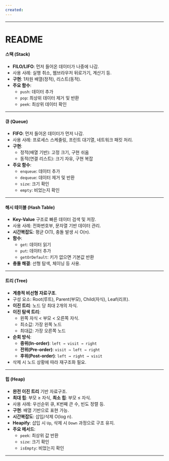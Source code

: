 ```yaml
---
created:
---
```

---
# **README**

#### **스택 (Stack)**

- **FILO/LIFO**: 먼저 들어온 데이터가 나중에 나감.
- 사용 사례: 실행 취소, 웹브라우저 뒤로가기, 계산기 등.
- **구현**: 1차원 배열(정적), 리스트(동적).
- **주요 함수**:
    - `push`: 데이터 추가
    - `pop`: 최상위 데이터 제거 및 반환
    - `peek`: 최상위 데이터 확인

---

#### **큐 (Queue)**

- **FIFO**: 먼저 들어온 데이터가 먼저 나감.
- 사용 사례: 프로세스 스케줄링, 프린트 대기열, 네트워크 패킷 처리.
- **구현**:
    - 정적(배열 기반): 고정 크기, 구현 쉬움
    - 동적(연결 리스트): 크기 자유, 구현 복잡
- **주요 함수**:
    - `enqueue`: 데이터 추가
    - `dequeue`: 데이터 제거 및 반환
    - `size`: 크기 확인
    - `empty`: 비었는지 확인

---

#### **해시 테이블 (Hash Table)**

- **Key-Value** 구조로 빠른 데이터 검색 및 저장.
- 사용 사례: 전화번호부, 문자열 기반 데이터 관리.
- **시간복잡도**: 평균 O(1), 충돌 발생 시 O(n).
- **함수**:
    - `get`: 데이터 읽기
    - `put`: 데이터 추가
    - `getOrDefault`: 키가 없으면 기본값 반환
- **충돌 해결**: 선형 탐색, 체이닝 등 사용.

---

#### **트리 (Tree)**

- **계층적 비선형 자료구조**.
- 구성 요소: Root(루트), Parent(부모), Child(자식), Leaf(리프).
- **이진 트리**: 노드 당 최대 2개의 자식.
- **이진 탐색 트리**:
    - 왼쪽 자식 < 부모 < 오른쪽 자식.
    - 최소값: 가장 왼쪽 노드
    - 최대값: 가장 오른쪽 노드
- **순회 방식**:
    - **중위(In-order)**: `left → visit → right`
    - **전위(Pre-order)**: `visit → left → right`
    - **후위(Post-order)**: `left → right → visit`
- 삭제 시 노드 상황에 따라 재구조화 필요.

---

#### **힙 (Heap)**

- **완전 이진 트리** 기반 자료구조.
- **최대 힙**: 부모 ≥ 자식, **최소 힙**: 부모 ≤ 자식.
- 사용 사례: 우선순위 큐, K번째 큰 수, 빈도 정렬 등.
- **구현**: 배열 기반으로 표현 가능.
- **시간복잡도**: 삽입/삭제 O(log n).
- **Heapify**: 삽입 시 `Up`, 삭제 시 `Down` 과정으로 구조 유지.
- **주요 메서드**:
    - `peek`: 최상위 값 반환
    - `size`: 크기 확인
    - `isEmpty`: 비었는지 확인

---
